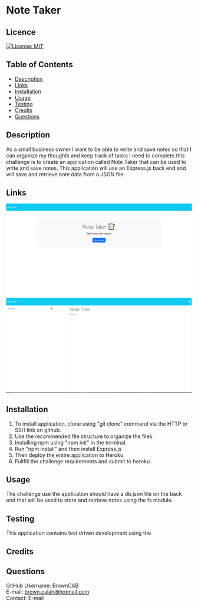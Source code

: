 # Note Taker

## Licence

[![License: MIT](https://img.shields.io/badge/License-MIT-yellow.svg)](https://opensource.org/licenses/MIT)

## Table of Contents

- [Description](#Description)
- [Links](#Links) 
- [Installation](#Installation)
- [Usage](#Usage)
- [Testing](#Testing)
- [Credits](#Credits)
- [Questions](#Questions)

## Description

As a small business owner I want to be able to write and save notes so that I can organize my thoughts and keep track of tasks I need to complete.this challenge is to create an application called Note Taker that can be used to write and save notes. This application will use an Express.js back end and will save and retrieve note data from a JSON file.

## Links

<img src="./assets/noteTaker1.png">
<img src="./assets/noteTaker2.png">
  <br>
 

## Installation

1. To install application, clone using "git clone" command via the HTTP or SSH link on github.
2. Use the recommended file structure to organize the files.
3. Installing npm using "npm init" in the terminal.
4. Run "npm install" and then install Express.js
5. Then deploy the entire application to Heroku.
6. Fullfill the challenge requirements and submit to heroku.


## Usage

The challenge use the application should have a db.json file on the back end that will be used to store and retrieve notes using the fs module.

## Testing

This application contains test driven development using the 

## Credits 



## Questions

GitHub Username: BrownCAB
<br>E-mail: brown.calah@hotmail.com 
<br>Contact: E-mail